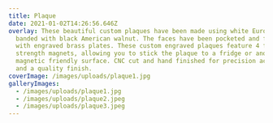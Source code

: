 ```yaml
---
title: Plaque
date: 2021-01-02T14:26:56.646Z
overlay: These beautiful custom plaques have been made using white European oak,
  banded with black American walnut. The faces have been pocketed and fitted
  with engraved brass plates. These custom engraved plaques feature 4 flush high
  strength magnets, allowing you to stick the plaque to a fridge or another
  magnetic friendly surface. CNC cut and hand finished for precision accuracy
  and a quality finish.
coverImage: /images/uploads/plaque1.jpg
galleryImages:
  - /images/uploads/plaque1.jpg
  - /images/uploads/plaque2.jpeg
  - /images/uploads/plaque3.jpeg
---
```

